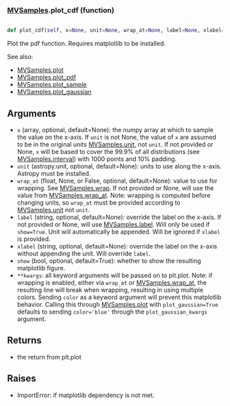### [MVSamples](MVSamples.md).plot_cdf (function)


```py

def plot_cdf(self, x=None, unit=None, wrap_at=None, label=None, xlabel=None, show=False, **kwargs)

```



Plot the pdf function.  Requires matplotlib to be installed.

See also:

* [MVSamples.plot](MVSamples.plot.md)
* [MVSamples.plot_pdf](MVSamples.plot_pdf.md)
* [MVSamples.plot_sample](MVSamples.plot_sample.md)
* [MVSamples.plot_gaussian](MVSamples.plot_gaussian.md)

Arguments
-----------
* `x` (array, optional, default=None): the numpy array at which to
    sample the value on the x-axis.  If `unit` is not None, the value
    of `x` are assumed to be in the original units [MVSamples.unit](MVSamples.unit.md),
    not `unit`.  If not provided or None, `x` will be based to cover
    the 99.9% of all distributions (see [MVSamples.interval](MVSamples.interval.md)) with 1000
    points and 10% padding.
* `unit` (astropy.unit, optional, default=None): units to use along
    the x-axis.  Astropy must be installed.
* `wrap_at` (float, None, or False, optional, default=None): value to
    use for wrapping.  See [MVSamples.wrap](MVSamples.wrap.md).  If not provided or None,
    will use the value from [MVSamples.wrap_at](MVSamples.wrap_at.md).  Note: wrapping is
    computed before changing units, so `wrap_at` must be provided
    according to [MVSamples.unit](MVSamples.unit.md) not `unit`.
* `label` (string, optional, default=None): override the label on the
    x-axis.  If not provided or None, will use [MVSamples.label](MVSamples.label.md).  Will
    only be used if `show=True`.  Unit will automatically be appended.
    Will be ignored if `xlabel` is provided.
* `xlabel` (string, optional, default=None): override the label on the
    x-axis without appending the unit.  Will override `label`.
* `show` (bool, optional, default=True): whether to show the resulting
    matplotlib figure.
* `**kwargs`: all keyword arguments will be passed on to plt.plot.  Note:
    if wrapping is enabled, either via `wrap_at` or [MVSamples.wrap_at](MVSamples.wrap_at.md),
    the resulting line will break when wrapping, resulting in using multiple
    colors.  Sending `color` as a keyword argument will prevent this
    matplotlib behavior.  Calling this through [MVSamples.plot](MVSamples.plot.md) with
    `plot_gaussian=True` defaults to sending `color='blue'` through
    the `plot_gaussian_kwargs` argument.

Returns
--------
* the return from plt.plot

Raises
--------
* ImportError: if matplotlib dependency is not met.

